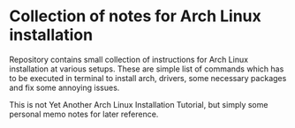 # Collection of notes for Arch Linux installation

Repository contains small collection of instructions for Arch Linux installation at various setups.
These are simple list of commands which has to be executed in terminal
to install arch, drivers, some necessary packages and fix some annoying
issues.

This is not Yet Another Arch Linux Installation Tutorial, 
but simply some personal memo notes for later reference.
